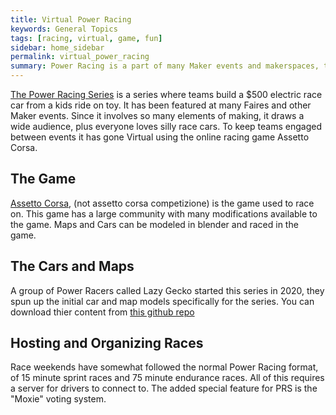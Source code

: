 ```yaml
---
title: Virtual Power Racing
keywords: General Topics
tags: [racing, virtual, game, fun]
sidebar: home_sidebar
permalink: virtual_power_racing
summary: Power Racing is a part of many Maker events and makerspaces, taking it online has made more races available to teams acrross the world.
---
```


[The Power Racing Series](http://www.powerracingseries.org/) is a series where teams build a $500 electric race car from a kids ride on toy.  It has been featured at many Faires and other Maker events.  Since it involves so many elements of making, it draws a wide audience, plus everyone loves silly race cars.  To keep teams engaged between events it has gone Virtual using the online racing game Assetto Corsa.


## The Game
[Assetto Corsa](https://www.assettocorsa.net/), (not assetto corsa competizione) is the game used to race on.  This game has a large community with many modifications available to the game.  Maps and Cars can be modeled in blender and raced in the game.  
## The Cars and Maps
A group of Power Racers called Lazy Gecko started this series in 2020, they spun up the initial car and map models specifically for the series.  You can download thier content from [this github repo](https://github.com/rick-lg/Lazy-Gecko-AC)
## Hosting and Organizing Races
Race weekends have somewhat followed the normal Power Racing format, of 15 minute sprint races and 75 minute endurance races.  All of this requires a server for drivers to connect to.  The added special feature for PRS is the "Moxie" voting system.

